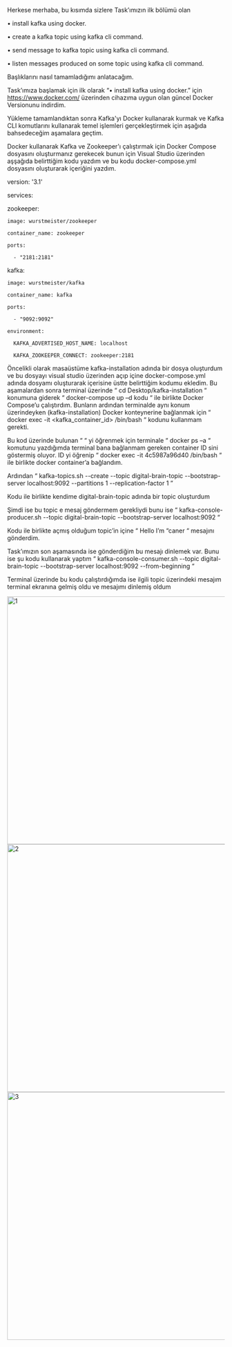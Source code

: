 Herkese merhaba, bu kısımda sizlere Task’ımızın ilk bölümü olan  

• install kafka using docker. 

• create a kafka topic using kafka cli command. 

• send message to kafka topic using kafka cli command. 

• listen messages produced on some topic using kafka cli command. 

  

Başlıklarını nasıl tamamladığımı anlatacağım. 

Task’ımıza başlamak için ilk olarak “• install kafka using docker.” için https://www.docker.com/ üzerinden cihazıma uygun olan güncel Docker Versionunu indirdim.  

 

Yükleme tamamlandıktan sonra Kafka'yı Docker kullanarak kurmak ve Kafka CLI komutlarını kullanarak temel işlemleri gerçekleştirmek için aşağıda bahsedeceğim aşamalara geçtim. 

 

Docker kullanarak Kafka ve Zookeeper'ı çalıştırmak için Docker Compose dosyasını oluşturmanız gerekecek bunun için Visual Studio üzerinden aşşağıda belirttiğim kodu yazdım ve bu kodu docker-compose.yml dosyasını oluşturarak içeriğini yazdım.  

 

version: '3.1' 

  

services: 

  zookeeper: 

    image: wurstmeister/zookeeper 

    container_name: zookeeper 

    ports: 

      - "2181:2181" 

  kafka: 

    image: wurstmeister/kafka 

    container_name: kafka 

    ports: 

      - "9092:9092" 

    environment: 

      KAFKA_ADVERTISED_HOST_NAME: localhost 

      KAFKA_ZOOKEEPER_CONNECT: zookeeper:2181 

 

Öncelikli olarak masaüstüme kafka-installation adında bir dosya oluşturdum ve bu dosyayı visual studio üzerinden açıp içine docker-compose.yml adında dosyamı oluşturarak içerisine üstte belirttiğim kodumu ekledim. Bu aşamalardan sonra terminal üzerinde “ cd Desktop/kafka-installation “ konumuna giderek “ docker-compose up –d  kodu “ ile birlikte Docker Compose’u çalıştırdım. Bunların ardından terminalde aynı konum üzerindeyken (kafka-installation) Docker konteynerine bağlanmak için “ docker exec -it <kafka_container_id> /bin/bash “ kodunu kullanmam gerekti.  

Bu kod üzerinde bulunan “ <kafka _container_id> “ yi öğrenmek için terminale  “ docker ps –a “ komutunu yazdığımda terminal bana  bağlanmam gereken container ID sini göstermiş oluyor. ID yi öğrenip “ docker exec -it 4c5987a96d40 /bin/bash “ ile birlikte docker container’a bağlandım. 

 

Ardından “ kafka-topics.sh --create --topic digital-brain-topic --bootstrap-server localhost:9092 --partitions 1 --replication-factor 1 ”  

 

Kodu ile birlikte  kendime digital-brain-topic adında bir topic oluşturdum 

 

Şimdi ise bu topic e mesaj göndermem gerekliydi bunu ise “ kafka-console-producer.sh --topic digital-brain-topic --bootstrap-server localhost:9092 “ 

 

Kodu ile birlikte açmış olduğum topic’in içine  “ Hello I’m “caner  “ mesajını gönderdim. 

 

Task’ımızın son aşamasında ise gönderdiğim bu mesajı dinlemek var. Bunu ise şu kodu kullanarak yaptım “  kafka-console-consumer.sh --topic digital-brain-topic --bootstrap-server localhost:9092 --from-beginning “  

 

Terminal üzerinde bu kodu çalıştırdığımda ise ilgili topic üzerindeki mesajım terminal ekranına gelmiş oldu ve mesajımı dinlemiş oldum 

 
<img width="574" alt="1" src="https://github.com/user-attachments/assets/33a576bf-7ca9-4dfc-b9dc-0c8ecb4138d9">

 <img width="574" alt="2" src="https://github.com/user-attachments/assets/babe4112-93ea-4afb-8e20-114270dbfeee">

<img width="574" alt="3" src="https://github.com/user-attachments/assets/914af02c-f346-418e-bbe3-5a391fc9951d">

 
